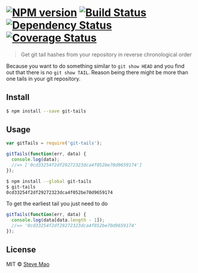 #  [![NPM version][npm-image]][npm-url] [![Build Status][travis-image]][travis-url] [![Dependency Status][daviddm-image]][daviddm-url] [![Coverage Status][coverall-image]][coverall-url]

> Get git tail hashes from your repository in reverse chronological order

Because you want to do something similar to `git show HEAD` and you find out that there is no `git show TAIL`. Reason being there might be more than one tails in your git repository.


## Install

```sh
$ npm install --save git-tails
```


## Usage

```js
var gitTails = require('git-tails');

gitTails(function(err, data) {
  console.log(data);
  //=> ['0cd33254f2df29272323dca4f052be70d9659174']
});
```

```sh
$ npm install --global git-tails
$ git-tails
0cd33254f2df29272323dca4f052be70d9659174
```

To get the earliest tail you just need to do
```js
gitTails(function(err, data) {
  console.log(data[data.length - 1]);
  //=> '0cd33254f2df29272323dca4f052be70d9659174'
});
```


## License

MIT © [Steve Mao](https://github.com/stevemao)


[npm-image]: https://badge.fury.io/js/git-tails.svg
[npm-url]: https://npmjs.org/package/git-tails
[travis-image]: https://travis-ci.org/stevemao/git-tails.svg?branch=master
[travis-url]: https://travis-ci.org/stevemao/git-tails
[daviddm-image]: https://david-dm.org/stevemao/git-tails.svg?theme=shields.io
[daviddm-url]: https://david-dm.org/stevemao/git-tails
[coverall-image]: https://coveralls.io/repos/stevemao/git-tails/badge.svg
[coverall-url]: https://coveralls.io/r/stevemao/git-tails
